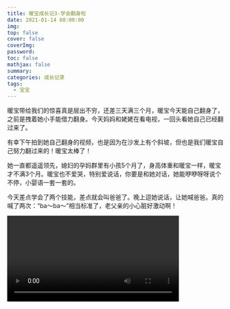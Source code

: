 ```yaml
---
title: 暖宝成长记3-学会翻身啦
date: 2021-01-14 08:00:00
img: 
top: false
cover: false
coverImg: 
password: 
toc: false
mathjax: false
summary: 
categories: 成长记录
tags:
  - 宝宝
---
```


暖宝带给我们的惊喜真是层出不穷，还差三天满三个月，暖宝今天能自己翻身了，之前是拽着她小手能借力翻身。今天妈妈和姥姥在看电视，一回头看她自己已经翻过来了。

有幸下午拍到她自己翻身的视频，也是因为在沙发上有个斜坡，但也是我们暖宝自己努力翻过来的！暖宝太棒了！

她一直都遥遥领先，媳妇的孕妈群里有小孩5个月了，身高体重和暖宝一样，暖宝才不满3个月。暖宝也不爱哭，特别爱说话，你要是和她对话，她能咿咿呀呀说个不停，小婴语一套一套的。

今天差点学会了两个技能，差点就会叫爸爸了。晚上逗她说话，让她喊爸爸。真的喊了两次：“ba～ba～”相当标准了，老父亲的小心脏好激动啊！



<video width="400" height="auto" controls> 
  <source src="https://imagedb-1257991841.cos.ap-beijing.myqcloud.com/163903.MP4"> 
</video>

